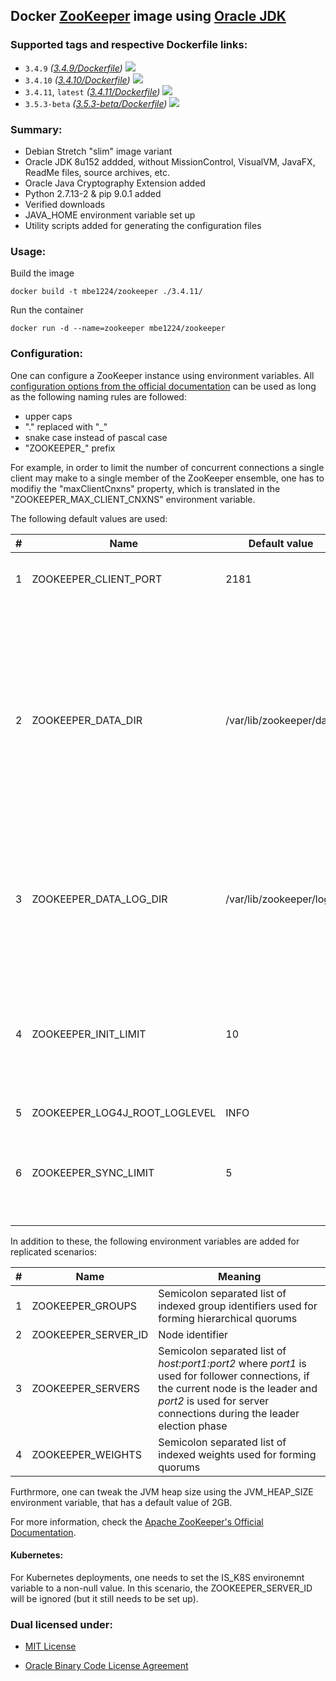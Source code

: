 ## Docker [ZooKeeper] image using [Oracle JDK] ##

### Supported tags and respective Dockerfile links: ###

* ```3.4.9``` _\([3.4.9/Dockerfile]\)_
[![](https://images.microbadger.com/badges/image/mbe1224/zookeeper:3.4.9.svg)](https://microbadger.com/images/mbe1224/zookeeper:3.4.9 "")
* ```3.4.10``` _\([3.4.10/Dockerfile]\)_
[![](https://images.microbadger.com/badges/image/mbe1224/zookeeper:3.4.10.svg)](https://microbadger.com/images/mbe1224/zookeeper:3.4.10 "")
* ```3.4.11```, ```latest``` _\([3.4.11/Dockerfile]\)_
[![](https://images.microbadger.com/badges/image/mbe1224/zookeeper:3.4.11.svg)](https://microbadger.com/images/mbe1224/zookeeper:3.4.11 "")
* ```3.5.3-beta``` _\([3.5.3-beta/Dockerfile]\)_
[![](https://images.microbadger.com/badges/image/mbe1224/zookeeper:3.5.3-beta.svg)](https://microbadger.com/images/mbe1224/zookeeper:3.5.3-beta "")

### Summary: ###

- Debian Stretch "slim" image variant
- Oracle JDK 8u152 addded, without MissionControl, VisualVM, JavaFX, ReadMe files, source archives, etc.
- Oracle Java Cryptography Extension added
- Python 2.7.13-2 & pip 9.0.1 added
- Verified downloads
- JAVA\_HOME environment variable set up
- Utility scripts added for generating the configuration files

### Usage: ###

Build the image
```shell
docker build -t mbe1224/zookeeper ./3.4.11/
```

Run the container
```shell
docker run -d --name=zookeeper mbe1224/zookeeper
```

### Configuration: ###

One can configure a ZooKeeper instance using environment variables. All [configuration options from the official documentation] can be used as long as the following naming rules are followed:
- upper caps
- "." replaced with "\_"
- snake case instead of pascal case
- "ZOOKEEPER\_" prefix

For example, in order to limit the number of concurrent connections a single client may make to a single member of the ZooKeeper ensemble, one has to modifiy the "maxClientCnxns" property, which is translated in the "ZOOKEEPER\_MAX\_CLIENT\_CNXNS" environment variable.

The following default values are used:

| # | Name | Default value | Meaning |
|---|---|---|---|
| 1 | ZOOKEEPER\_CLIENT\_PORT | 2181  | The port to listen for client connections |
| 2 | ZOOKEEPER\_DATA\_DIR | /var/lib/zookeeper/data | The location where ZooKeeper will store the in-memory database snapshots and, unless specified otherwise, the transaction log of updates to the database |
| 3 | ZOOKEEPER\_DATA\_LOG\_DIR | /var/lib/zookeeper/log | This allows a dedicated log device to be used, and helps avoid competition between logging and snaphots |
| 4 | ZOOKEEPER\_INIT\_LIMIT | 10 | Timeouts ZooKeeper uses to limit the length of time the ZooKeeper servers in quorum have to connect to a leader |
| 5 | ZOOKEEPER\_LOG4J\_ROOT\_LOGLEVEL | INFO | - |
| 6 | ZOOKEEPER\_SYNC\_LIMIT | 5 | Timeouts ZooKeeper to limit how far out of date a server can be from a leader |

In addition to these, the following environment variables are added for replicated scenarios:

| # | Name | Meaning |
|---|---|---|
| 1 | ZOOKEEPER\_GROUPS | Semicolon separated list of indexed group identifiers used for forming hierarchical quorums |
| 2 | ZOOKEEPER\_SERVER\_ID | Node identifier |
| 3 | ZOOKEEPER\_SERVERS | Semicolon separated list of *host:port1:port2* where *port1* is used for follower connections, if the current node is the leader and *port2* is used for server connections during the leader election phase |
| 4 | ZOOKEEPER\_WEIGHTS | Semicolon separated list of indexed weights used for forming quorums |

Furthrmore, one can tweak the JVM heap size using the JVM\_HEAP\_SIZE environment variable, that has a default value of 2GB.

For more information, check the [Apache ZooKeeper's Official Documentation].

#### Kubernetes: ####

For Kubernetes deployments, one needs to set the IS\_K8S environemnt variable to a non-null value. In this scenario, the ZOOKEEPER\_SERVER\_ID will be ignored (but it still needs to be set up).

### Dual licensed under: ###

* [MIT License]
* [Oracle Binary Code License Agreement]

   [Apache ZooKeeper]: <https://zookeeper.apache.org/>   
   [Apache ZooKeeper's Official Documentation]: <http://zookeeper.apache.org/doc/trunk/zookeeperAdmin.html>
   [configuration options from the official documentation]: <http://zookeeper.apache.org/doc/trunk/zookeeperAdmin.html#sc_configuration>
   [Oracle JDK]: <http://www.oracle.com/technetwork/java/javase/downloads/index.html>
   [ZooKeeper]: <https://zookeeper.apache.org/>   
   [3.4.9/Dockerfile]: <https://github.com/MihaiBogdanEugen/docker-zookeeper/blob/master/3.4.9/Dockerfile>   
   [3.4.10/Dockerfile]: <https://github.com/MihaiBogdanEugen/docker-zookeeper/blob/master/3.4.10/Dockerfile>
   [3.4.11/Dockerfile]: <https://github.com/MihaiBogdanEugen/docker-zookeeper/blob/master/3.4.11/Dockerfile>
   [3.5.3-beta/Dockerfile]: <https://github.com/MihaiBogdanEugen/docker-zookeeper/blob/master/3.5.3-beta/Dockerfile>
   [MIT License]: <https://raw.githubusercontent.com/MihaiBogdanEugen/docker-zookeeper/master/LICENSE>
   [Oracle Binary Code License Agreement]: <https://raw.githubusercontent.com/MihaiBogdanEugen/docker-zookeeper/master/Oracle_Binary_Code_License_Agreement%20for%20the%20Java%20SE%20Platform_Products_and_JavaFX>